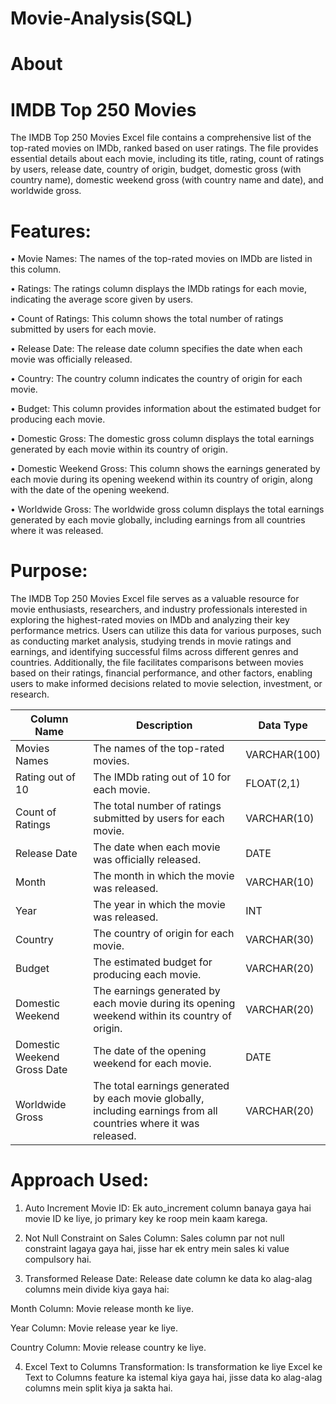 # Movie-Analysis(SQL)
# About 

# IMDB Top 250 Movies 
The IMDB Top 250 Movies Excel file contains a comprehensive list of the top-rated movies on IMDb, ranked based on user ratings. The file provides essential details about each movie, including its title, rating, count of ratings by users, release date, country of origin, budget, domestic gross (with country name), domestic weekend gross (with country name and date), and worldwide gross. 

 # Features:
•	Movie Names: The names of the top-rated movies on IMDb are listed in this column.

•	Ratings: The ratings column displays the IMDb ratings for each movie, indicating the average score given by users.

•	Count of Ratings: This column shows the total number of ratings submitted by users for each movie.

•	Release Date: The release date column specifies the date when each movie was officially released.

•	Country: The country column indicates the country of origin for each movie.

•	Budget: This column provides information about the estimated budget for producing each movie.

•	Domestic Gross: The domestic gross column displays the total earnings generated by each movie within its country of origin.

•	Domestic Weekend Gross: This column shows the earnings generated by each movie during its opening weekend within its country of origin, along with the date of the opening weekend.

•	Worldwide Gross: The worldwide gross column displays the total earnings generated by each movie globally, including earnings from all countries where it was released. 

# Purpose:
The IMDB Top 250 Movies Excel file serves as a valuable resource for movie enthusiasts, researchers, and industry professionals interested in exploring the highest-rated movies on IMDb and analyzing their key performance metrics. Users can utilize this data for various purposes, such as conducting market analysis, studying trends in movie ratings and earnings, and identifying successful films across different genres and countries. Additionally, the file facilitates comparisons between movies based on their ratings, financial performance, and other factors, enabling users to make informed decisions related to movie selection, investment, or research.


| Column Name            | Description                                        | Data Type  |
|------------------------|----------------------------------------------------|------------|
| Movies Names           | The names of the top-rated movies.                 | VARCHAR(100) |
| Rating out of 10       | The IMDb rating out of 10 for each movie.          | FLOAT(2,1)  |
| Count of Ratings       | The total number of ratings submitted by users for each movie. | VARCHAR(10) |
| Release Date           | The date when each movie was officially released.  | DATE       |
| Month                  | The month in which the movie was released.         | VARCHAR(10) |
| Year                   | The year in which the movie was released.          | INT        |
| Country                | The country of origin for each movie.              | VARCHAR(30) |
| Budget                 | The estimated budget for producing each movie.     | VARCHAR(20) |
| Domestic Weekend       | The earnings generated by each movie during its opening weekend within its country of origin. | VARCHAR(20) |
| Domestic Weekend Gross Date | The date of the opening weekend for each movie.   | DATE       |
| Worldwide Gross        | The total earnings generated by each movie globally, including earnings from all countries where it was released. | VARCHAR(20) | 



# Approach Used:

1. Auto Increment Movie ID: Ek auto_increment column banaya gaya hai movie ID ke liye, jo primary key ke roop mein kaam karega.

2. Not Null Constraint on Sales Column: Sales column par not null constraint lagaya gaya hai, jisse har ek entry mein sales ki value compulsory hai.

3. Transformed Release Date: Release date column ke data ko alag-alag columns mein divide kiya gaya hai:

Month Column: Movie release month ke liye. 

Year Column: Movie release year ke liye. 

Country Column: Movie release country ke liye.

4. Excel Text to Columns Transformation: Is transformation ke liye Excel ke Text to Columns feature ka istemal kiya gaya hai, jisse data ko alag-alag columns mein split kiya ja sakta hai.



